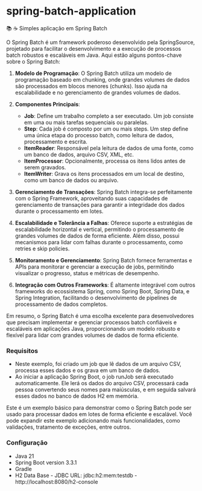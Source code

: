 # spring-batch-application
📚 ☕️ Simples aplicação em Spring Batch


O Spring Batch é um framework poderoso desenvolvido pela SpringSource, projetado para facilitar o desenvolvimento e a execução de processos batch robustos e escaláveis em Java. Aqui estão alguns pontos-chave sobre o Spring Batch:

1. **Modelo de Programação**: O Spring Batch utiliza um modelo de programação baseado em chunking, onde grandes volumes de dados são processados em blocos menores (chunks). Isso ajuda na escalabilidade e no gerenciamento de grandes volumes de dados.

2. **Componentes Principais**:
   - **Job**: Define um trabalho completo a ser executado. Um job consiste em uma ou mais tarefas sequenciais ou paralelas.
   - **Step**: Cada job é composto por um ou mais steps. Um step define uma única etapa do processo batch, como leitura de dados, processamento e escrita.
   - **ItemReader**: Responsável pela leitura de dados de uma fonte, como um banco de dados, arquivo CSV, XML, etc.
   - **ItemProcessor**: Opcionalmente, processa os itens lidos antes de serem gravados.
   - **ItemWriter**: Grava os itens processados em um local de destino, como um banco de dados ou arquivo.

3. **Gerenciamento de Transações**: Spring Batch integra-se perfeitamente com o Spring Framework, aproveitando suas capacidades de gerenciamento de transações para garantir a integridade dos dados durante o processamento em lotes.

4. **Escalabilidade e Tolerância a Falhas**: Oferece suporte a estratégias de escalabilidade horizontal e vertical, permitindo o processamento de grandes volumes de dados de forma eficiente. Além disso, possui mecanismos para lidar com falhas durante o processamento, como retries e skip policies.

5. **Monitoramento e Gerenciamento**: Spring Batch fornece ferramentas e APIs para monitorar e gerenciar a execução de jobs, permitindo visualizar o progresso, status e métricas de desempenho.

6. **Integração com Outros Frameworks**: É altamente integrável com outros frameworks do ecossistema Spring, como Spring Boot, Spring Data, e Spring Integration, facilitando o desenvolvimento de pipelines de processamento de dados completos.

Em resumo, o Spring Batch é uma escolha excelente para desenvolvedores que precisam implementar e gerenciar processos batch confiáveis e escaláveis em aplicações Java, proporcionando um modelo robusto e flexível para lidar com grandes volumes de dados de forma eficiente.

### Requisitos
- Neste exemplo, foi criado um job que lê dados de um arquivo CSV, processa esses dados e os grava em um banco de dados.
- Ao iniciar a aplicação Spring Boot, o job runJob será executado automaticamente. Ele lerá os dados do arquivo CSV, processará cada pessoa convertendo seus nomes para maiúsculas, e em seguida salvará esses dados no banco de dados H2 em memória.

Este é um exemplo básico para demonstrar como o Spring Batch pode ser usado para processar dados em lotes de forma eficiente e escalável. Você pode expandir este exemplo adicionando mais funcionalidades, como validações, tratamento de exceções, entre outros.


### Configuração
* Java 21
* Spring Boot version 3.3.1
* Gradle
* H2 Data Base - JDBC URL: jdbc:h2:mem:testdb - http://localhost:8080/h2-console


